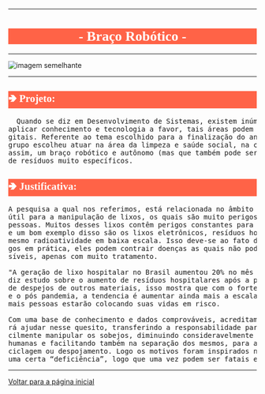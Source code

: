 <meta charset="UTF-8">
<hr>
<h1 style="font-family:verdana; text-align:center; background-color:tomato; color:white">- Braço Robótico -</h1>
<hr>


![imagem semelhante](https://images.tcdn.com.br/img/img_prod/751846/kit_braco_robotico_em_acrilico_2641_1_20201202141158.jpg)


<hr>
<h2 style="font-family:verdana; background-color:tomato; color:white"">&#129154 Projeto:</h2>

<pre>  Quando se diz em Desenvolvimento de Sistemas, existem inúmeras áreas a qual podemos
aplicar conhecimento e tecnologia a favor, tais áreas podem ser tanto físicas como di-
gitais. Referente ao tema escolhido para a finalização do ano letivo e o TCC, nosso
grupo escolheu atuar na área da limpeza e saúde social, na coleta de lixo. Realizando
assim, um braço robótico e autônomo (mas que também pode ser controlado) para a coleta
de resíduos muito específicos.
</pre>

<h2 style="font-family:verdana; background-color:tomato; color:white"">&#129154 Justificativa:</h2>

<pre>
A pesquisa a qual nos referimos, está relacionada no âmbito da saúde e pode ser muito
útil para a manipulação de lixos, os quais são muito perigosos para serem retirados por
pessoas. Muitos desses lixos contêm perigos constantes para os que fazem esse trabalho,
e um bom exemplo disso são os lixos eletrônicos, resíduos hospitalares, e até
mesmo radioatividade em baixa escala. Isso deve-se ao fato de que colocando seus empre-
gos em prática, eles podem contrair doenças as quais não podem ser curadas ou, se pos-
síveis, apenas com muito tratamento.

"A geração de lixo hospitalar no Brasil aumentou 20% no mês de junho em comparação a igual período do ano passado." 
diz estudo sobre o aumento de resíduos hospitalares após a pandemia, alem de cerca de 70% 
de despejos de outros materiais, isso mostra que com o forte crescimento desenfreado da globalização
e o pós pandemia, a tendencia é aumentar ainda mais a escala desses despejos, contudo, com esse aumento 
mais pessoas estarão colocando suas vidas em risco.

Com uma base de conhecimento e dados comprováveis, acreditamos que nossa pesquisa pode-
rá ajudar nesse quesito, transferindo a responsabilidade para uma máquina que pode fa-
cilmente manipular os sobejos, diminuindo consideravelmente o risco na perda de vidas
humanas e facilitando também na separação dos mesmos, para aumentar a facilidade de re-
ciclagem ou despojamento. Logo os motivos foram inspirados na melhora do trabalho e em
uma certa “deficiência”, logo que uma vez podem ser fatais esse tipo de contato.
</pre>


<hr>

[Voltar para a página inicial](/readme.md)
